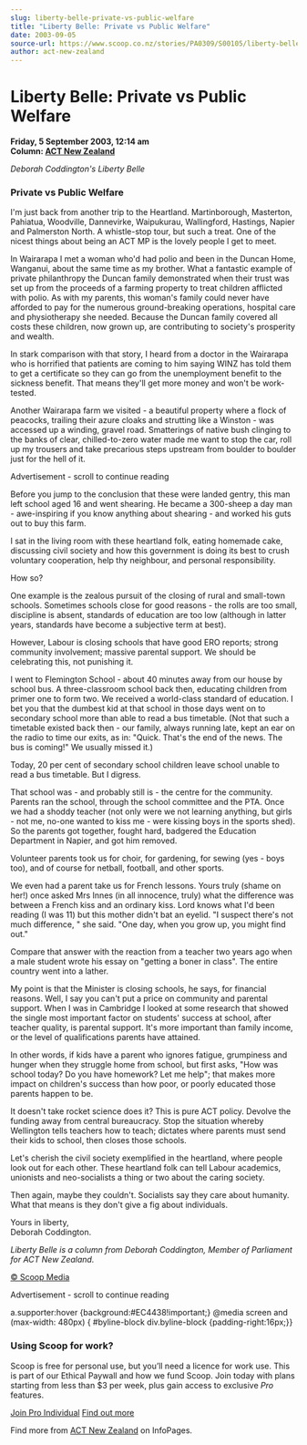 ```yaml
---
slug: liberty-belle-private-vs-public-welfare
title: "Liberty Belle: Private vs Public Welfare"
date: 2003-09-05
source-url: https://www.scoop.co.nz/stories/PA0309/S00105/liberty-belle-private-vs-public-welfare.htm
author: act-new-zealand
---
```

Liberty Belle: Private vs Public Welfare
========================================

**Friday, 5 September 2003, 12:14 am**  
**Column: [ACT New Zealand](https://info.scoop.co.nz/ACT_New_Zealand)**

_Deborah Coddington's Liberty Belle_  

### Private vs Public Welfare

I'm just back from another trip to the Heartland. Martinborough, Masterton, Pahiatua, Woodville, Dannevirke, Waipukurau, Wallingford, Hastings, Napier and Palmerston North. A whistle-stop tour, but such a treat. One of the nicest things about being an ACT MP is the lovely people I get to meet.

In Wairarapa I met a woman who'd had polio and been in the Duncan Home, Wanganui, about the same time as my brother. What a fantastic example of private philanthropy the Duncan family demonstrated when their trust was set up from the proceeds of a farming property to treat children afflicted with polio. As with my parents, this woman's family could never have afforded to pay for the numerous ground-breaking operations, hospital care and physiotherapy she needed. Because the Duncan family covered all costs these children, now grown up, are contributing to society's prosperity and wealth.

In stark comparison with that story, I heard from a doctor in the Wairarapa who is horrified that patients are coming to him saying WINZ has told them to get a certificate so they can go from the unemployment benefit to the sickness benefit. That means they'll get more money and won't be work-tested.

Another Wairarapa farm we visited - a beautiful property where a flock of peacocks, trailing their azure cloaks and strutting like a Winston - was accessed up a winding, gravel road. Smatterings of native bush clinging to the banks of clear, chilled-to-zero water made me want to stop the car, roll up my trousers and take precarious steps upstream from boulder to boulder just for the hell of it.

Advertisement - scroll to continue reading





Before you jump to the conclusion that these were landed gentry, this man left school aged 16 and went shearing. He became a 300-sheep a day man - awe-inspiring if you know anything about shearing - and worked his guts out to buy this farm.

I sat in the living room with these heartland folk, eating homemade cake, discussing civil society and how this government is doing its best to crush voluntary cooperation, help thy neighbour, and personal responsibility.

How so?

One example is the zealous pursuit of the closing of rural and small-town schools. Sometimes schools close for good reasons - the rolls are too small, discipline is absent, standards of education are too low (although in latter years, standards have become a subjective term at best).

However, Labour is closing schools that have good ERO reports; strong community involvement; massive parental support. We should be celebrating this, not punishing it.

I went to Flemington School - about 40 minutes away from our house by school bus. A three-classroom school back then, educating children from primer one to form two. We received a world-class standard of education. I bet you that the dumbest kid at that school in those days went on to secondary school more than able to read a bus timetable. (Not that such a timetable existed back then - our family, always running late, kept an ear on the radio to time our exits, as in: "Quick. That's the end of the news. The bus is coming!" We usually missed it.)

Today, 20 per cent of secondary school children leave school unable to read a bus timetable. But I digress.

That school was - and probably still is - the centre for the community. Parents ran the school, through the school committee and the PTA. Once we had a shoddy teacher (not only were we not learning anything, but girls - not me, no-one wanted to kiss me - were kissing boys in the sports shed). So the parents got together, fought hard, badgered the Education Department in Napier, and got him removed.

Volunteer parents took us for choir, for gardening, for sewing (yes - boys too), and of course for netball, football, and other sports.

We even had a parent take us for French lessons. Yours truly (shame on her!) once asked Mrs Innes (in all innocence, truly) what the difference was between a French kiss and an ordinary kiss. Lord knows what I'd been reading (I was 11) but this mother didn't bat an eyelid. "I suspect there's not much difference, " she said. "One day, when you grow up, you might find out."

Compare that answer with the reaction from a teacher two years ago when a male student wrote his essay on "getting a boner in class". The entire country went into a lather.

My point is that the Minister is closing schools, he says, for financial reasons. Well, I say you can't put a price on community and parental support. When I was in Cambridge I looked at some research that showed the single most important factor on students' success at school, after teacher quality, is parental support. It's more important than family income, or the level of qualifications parents have attained.

In other words, if kids have a parent who ignores fatigue, grumpiness and hunger when they struggle home from school, but first asks, "How was school today? Do you have homework? Let me help"; that makes more impact on children's success than how poor, or poorly educated those parents happen to be.

It doesn't take rocket science does it? This is pure ACT policy. Devolve the funding away from central bureaucracy. Stop the situation whereby Wellington tells teachers how to teach; dictates where parents must send their kids to school, then closes those schools.

Let's cherish the civil society exemplified in the heartland, where people look out for each other. These heartland folk can tell Labour academics, unionists and neo-socialists a thing or two about the caring society.

Then again, maybe they couldn't. Socialists say they care about humanity. What that means is they don't give a fig about individuals.

Yours in liberty,  
Deborah Coddington.

_Liberty Belle is a column from Deborah Coddington, Member of Parliament for ACT New Zealand._

  

[© Scoop Media](http://www.scoop.co.nz/about/terms.html)  

Advertisement - scroll to continue reading



a.supporter:hover {background:#EC4438!important;} @media screen and (max-width: 480px) { #byline-block div.byline-block {padding-right:16px;}}

### Using Scoop for work?

Scoop is free for personal use, but you’ll need a licence for work use. This is part of our Ethical Paywall and how we fund Scoop. Join today with plans starting from less than $3 per week, plus gain access to exclusive _Pro_ features.  
  
[Join Pro Individual](https://pro.scoop.co.nz/Individual/?from=ProIn24) [Find out more](https://pro.scoop.co.nz/using-scoop-for-work/?from=ProIn24)

Find more from [ACT New Zealand](https://info.scoop.co.nz/ACT_New_Zealand) on InfoPages.